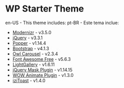 # WP Starter Theme

en-US - This theme includes:
pt-BR - Este tema inclue:

  - [Modernizr](https://modernizr.com/) - v3.5.0
  - [jQuery](https://jquery.com/) - v3.3.1
  - [Popper](https://popper.js.org/) - v1.14.4
  - [Bootstrap](https://getbootstrap.com/) - v4.1.3
  - [Owl Carousel](https://owlcarousel2.github.io/OwlCarousel2/) - v2.3.4
  - [Font Awesome Free](https://fontawesome.com) - v5.6.3
  - [LightGallery](http://sachinchoolur.github.io/lightGallery/) - v1.6.11
  - [jQuery Mask Plugin](https://igorescobar.github.io/jQuery-Mask-Plugin/) - v1.14.15
  - [WOW Animate Plugin](https://wowjs.uk/) - v1.3.0
  - [iziToast](http://izitoast.marcelodolce.com/) - v1.4.0
